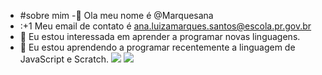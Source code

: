 - #sobre mim
-👋 Ola meu nome é @Marquesana
- :+1 Meu email de contato é ana.luizamarques.santos@escola.pr.gov.br
- 👀 Eu estou interessada em aprender a programar novas linguagens.
- 🌱 Eu estou aprendendo a programar recentemente a linguagem de JavaScript e Scratch.
![](https://img.shields.io/badge/Scratch-4D97FF?style=for-the-badge&logo=Scratch&logoColor=white)
![](https://img.shields.io/badge/JavaScript-323330?style=for-the-badge&logo=javascript&logoColor=F7DF1E)
<!---
Marquesana/Marquesana is a ✨ special ✨ repository because its `README.md` (this file) appears on your GitHub profile.
You can click the Preview link to take a look at your changes.
--->
